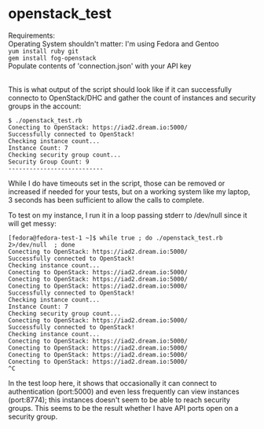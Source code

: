 # openstack_test

Requirements:<br />
	Operating System shouldn't matter: I'm using Fedora and Gentoo<br />
	`yum install ruby git`<br />
	`gem install fog-openstack`<br />
	Populate contents of 'connection.json' with your API key<br /><br />

This is what output of the script should look like if it can successfully connecto to OpenStack/DHC and gather the count of instances and security groups in the account:

```
$ ./openstack_test.rb
Conecting to OpenStack: https://iad2.dream.io:5000/
Successfully connected to OpenStack!
Checking instance count...
Instance Count: 7
Checking security group count...
Security Group Count: 9
---------------------------
```

While I do have timeouts set in the script, those can be removed or increased if needed for your tests, but on a working system like my laptop, 3 seconds has been sufficient to allow the calls to complete.

To test on my instance, I run it in a loop passing stderr to /dev/null since it will get messy:

```
[fedora@fedora-test-1 ~]$ while true ; do ./openstack_test.rb 2>/dev/null  ; done
Conecting to OpenStack: https://iad2.dream.io:5000/
Successfully connected to OpenStack!
Checking instance count...
Conecting to OpenStack: https://iad2.dream.io:5000/
Conecting to OpenStack: https://iad2.dream.io:5000/
Conecting to OpenStack: https://iad2.dream.io:5000/
Successfully connected to OpenStack!
Checking instance count...
Instance Count: 7
Checking security group count...
Conecting to OpenStack: https://iad2.dream.io:5000/
Successfully connected to OpenStack!
Checking instance count...
Conecting to OpenStack: https://iad2.dream.io:5000/
Conecting to OpenStack: https://iad2.dream.io:5000/
Conecting to OpenStack: https://iad2.dream.io:5000/
Conecting to OpenStack: https://iad2.dream.io:5000/
^C
```

In the test loop here, it shows that occasionally it can connect to authentication (port:5000) and even less frequently can view instances (port:8774); this instances doesn't seem to be able to reach security groups. This seems to be the result whether I have API ports open on a security group.
